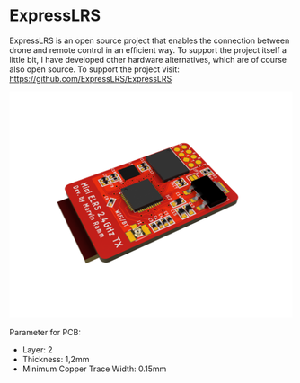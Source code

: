 # ExpressLRS

ExpressLRS is an open source project that enables the connection between drone and remote control in an efficient way. To support the project itself a little bit, I have developed other hardware alternatives, which are of course also open source. To support the project visit: https://github.com/ExpressLRS/ExpressLRS

![ELRS_Render](https://github.com/codemarv42/ExpressLRS/blob/main/ELRS%202.4GHz%20TX/Mini%20ELRS%202.4GHz%20TX%20REV1/Mini%20ELRS%202.4GHz%20TX%20REV1%20Render2.PNG)

Parameter for PCB:

- Layer: 2
- Thickness: 1,2mm
- Minimum Copper Trace Width: 0.15mm

